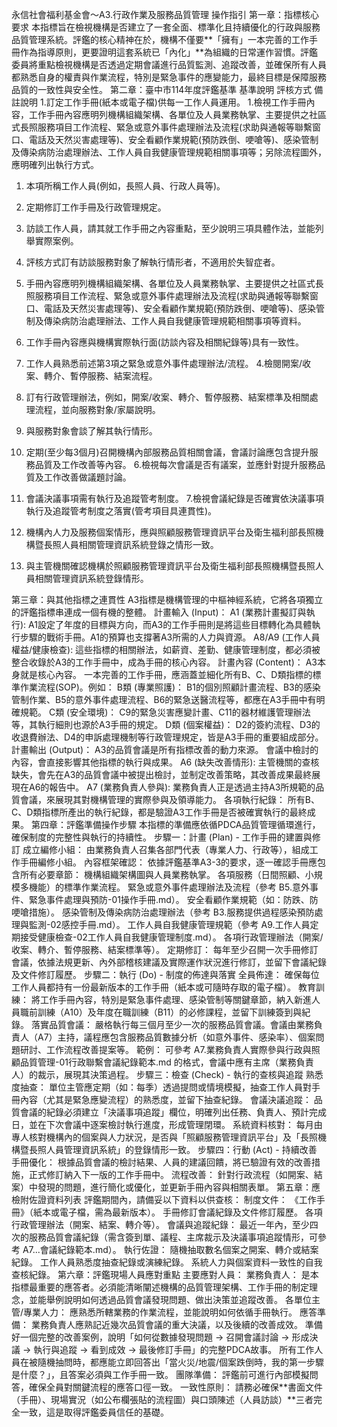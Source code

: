 永信社會福利基金會～A3.行政作業及服務品質管理 操作指引
第一章：指標核心要求
本指標旨在檢視機構是否建立了一套全面、標準化且持續優化的行政與服務品質管理系統。評鑑的核心精神在於，機構不僅要**「擁有」一本完善的工作手冊作為指導原則，更要證明這套系統已「內化」**為組織的日常運作習慣。評鑑委員將重點檢視機構是否透過定期會議進行品質監測、追蹤改善，並確保所有人員都熟悉自身的權責與作業流程，特別是緊急事件的應變能力，最終目標是保障服務品質的一致性與安全性。
第二章：臺中市114年度評鑑基準
基準說明
評核方式
備註說明
1.訂定工作手冊(紙本或電子檔)供每一工作人員運用。
1.檢視工作手冊內容，工作手冊內容應明列機構組織架構、各單位及人員業務執掌、主要提供之社區式長照服務項目工作流程、緊急或意外事件處理辦法及流程(求助與通報等聯繫窗口、電話及天然災害處理等)、安全看顧作業規範(預防跌倒、哽嗆等)、感染管制及傳染病防治處理辦法、工作人員自我健康管理規範相關事項等；另除流程圖外，應明確列出執行方式。
1. 本項所稱工作人員(例如，長照人員、行政人員等)。
2. 定期修訂工作手冊及行政管理規定。
2. 訪談工作人員，請其就工作手冊之內容重點，至少說明三項具體作法，並能列舉實際案例。
2. 評核方式訂有訪談服務對象了解執行情形者，不適用於失智症者。
3. 手冊內容應明列機構組織架構、各單位及人員業務執掌、主要提供之社區式長照服務項目工作流程、緊急或意外事件處理辦法及流程(求助與通報等聯繫窗口、電話及天然災害處理等)、安全看顧作業規範(預防跌倒、哽嗆等)、感染管制及傳染病防治處理辦法、工作人員自我健康管理規範相關事項等資料。
3. 工作手冊內容應與機構實際執行面(訪談內容及相關紀錄等)具有一致性。

4. 工作人員熟悉前述第3項之緊急或意外事件處理辦法/流程。
4.檢閱開案/收案、轉介、暫停服務、結案流程。

5. 訂有行政管理辦法，例如，開案/收案、轉介、暫停服務、結案標準及相關處理流程，並向服務對象/家屬說明。
5. 與服務對象會談了解其執行情形。

6. 定期(至少每3個月)召開機構內部服務品質相關會議，會議討論應包含提升服務品質及工作改善等內容。
6.檢視每次會議是否有議案，並應針對提升服務品質及工作改善做議題討論。

7. 會議決議事項需有執行及追蹤管考制度。
7.檢視會議紀錄是否確實依決議事項執行及追蹤管考制度之落實(管考項目具連貫性)。

8. 機構內人力及服務個案情形，應與照顧服務管理資訊平台及衛生福利部長照機構暨長照人員相關管理資訊系統登錄之情形一致。
8. 與主管機關確認機構於照顧服務管理資訊平台及衛生福利部長照機構暨長照人員相關管理資訊系統登錄情形。

第三章：與其他指標之連貫性
A3指標是機構管理的中樞神經系統，它將各項獨立的評鑑指標串連成一個有機的整體。
計畫輸入 (Input)：
A1 (業務計畫擬訂與執行): A1設定了年度的目標與方向，而A3的工作手冊則是將這些目標轉化為具體執行步驟的戰術手冊。A1的預算也支撐著A3所需的人力與資源。
A8/A9 (工作人員權益/健康檢查): 這些指標的相關辦法，如薪資、差勤、健康管理制度，都必須被整合收錄於A3的工作手冊中，成為手冊的核心內容。
計畫內容 (Content)：
A3本身就是核心內容。 一本完善的工作手冊，應涵蓋並細化所有B、C、D類指標的標準作業流程(SOP)。例如：
B類 (專業照護)： B1的個別照顧計畫流程、B3的感染管制作業、B5的意外事件處理流程、B6的緊急送醫流程等，都應在A3手冊中有明確規範。
C類 (安全環境)： C9的緊急災害應變計畫、C11的器材維護管理辦法等，其執行細則也源於A3手冊的規定。
D類 (個案權益)： D2的簽約流程、D3的收退費辦法、D4的申訴處理機制等行政管理規定，皆是A3手冊的重要組成部分。
計畫輸出 (Output)：
A3的品質會議是所有指標改善的動力來源。 會議中檢討的內容，會直接影響其他指標的執行與成果。
A6 (缺失改善情形): 主管機關的查核缺失，會先在A3的品質會議中被提出檢討，並制定改善策略，其改善成果最終展現在A6的報告中。
A7 (業務負責人參與): 業務負責人正是透過主持A3所規範的品質會議，來展現其對機構管理的實際參與及領導能力。
各項執行紀錄： 所有B、C、D類指標所產出的執行紀錄，都是驗證A3工作手冊是否被確實執行的最終成果。
第四章：評鑑準備操作步驟
本指標的準備應依循PDCA品質管理循環進行，確保制度的完整性與執行的持續性。
步驟一：計畫 (Plan) - 工作手冊的建置與修訂
成立編修小組： 由業務負責人召集各部門代表（專業人力、行政等），組成工作手冊編修小組。
內容框架確認： 依據評鑑基準A3-3的要求，逐一確認手冊應包含所有必要章節：
機構組織架構圖與人員業務執掌。
各項服務（日間照顧、小規模多機能）的標準作業流程。
緊急或意外事件處理辦法及流程（參考 B5.意外事件、緊急事件處理與預防-01操作手冊.md）。
安全看顧作業規範（如：防跌、防哽嗆措施）。
感染管制及傳染病防治處理辦法（參考 B3.服務提供過程感染預防處理與監測-02感控手冊.md）。
工作人員自我健康管理規範（參考 A9.工作人員定期接受健康檢查-02工作人員自我健康管理制度.md）。
各項行政管理辦法（開案/收案、轉介、暫停服務、結案標準等）。
定期修訂： 每年至少召開一次手冊修訂會議，依據法規更新、內外部稽核建議及實際運作狀況進行修訂，並留下會議紀錄及文件修訂履歷。
步驟二：執行 (Do) - 制度的佈達與落實
全員佈達： 確保每位工作人員都持有一份最新版本的工作手冊（紙本或可隨時存取的電子檔）。
教育訓練： 將工作手冊內容，特別是緊急事件處理、感染管制等關鍵章節，納入新進人員職前訓練（A10）及年度在職訓練（B11）的必修課程，並留下訓練簽到與紀錄。
落實品質會議： 嚴格執行每三個月至少一次的服務品質會議。會議由業務負責人（A7）主持，議程應包含服務品質數據分析（如意外事件、感染率）、個案問題研討、工作流程改善提案等。
範例： 可參考 A7.業務負責人實際參與行政與照顧品質管理-01行政聯繫會議紀錄範本.md 的格式，會議中應有主席（業務負責人）的裁示，展現其決策過程。
步驟三：檢查 (Check) - 執行的查核與追蹤
熟悉度抽查： 單位主管應定期（如：每季）透過提問或情境模擬，抽查工作人員對手冊內容（尤其是緊急應變流程）的熟悉度，並留下抽查紀錄。
會議決議追蹤： 品質會議的紀錄必須建立「決議事項追蹤」欄位，明確列出任務、負責人、預計完成日，並在下次會議中逐案檢討執行進度，形成管理閉環。
系統資料核對： 每月由專人核對機構內的個案與人力狀況，是否與「照顧服務管理資訊平台」及「長照機構暨長照人員管理資訊系統」的登錄情形一致。
步驟四：行動 (Act) - 持續改善
手冊優化： 根據品質會議的檢討結果、人員的建議回饋，將已驗證有效的改善措施，正式修訂納入下一版的工作手冊中。
流程改善： 針對行政流程（如開案、結案）中發現的問題，進行簡化或優化，並更新手冊內容與相關表單。
第五章：應檢附佐證資料列表
評鑑期間內，請備妥以下資料以供查核：
制度文件：
《工作手冊》（紙本或電子檔，需為最新版本）。
手冊修訂會議紀錄及文件修訂履歷。
各項行政管理辦法（開案、結案、轉介等）。
會議與追蹤紀錄：
最近一年內，至少四次的服務品質會議紀錄（需含簽到單、議程、主席裁示及決議事項追蹤情形，可參考 A7...會議紀錄範本.md）。
執行佐證：
隨機抽取數名個案之開案、轉介或結案紀錄。
工作人員熟悉度抽查紀錄或演練紀錄。
系統人力與個案資料一致性的自我查核紀錄。
第六章：評鑑現場人員應對重點
主要應對人員：
業務負責人： 是本指標最重要的應答者。必須能清晰闡述機構的品質管理架構、工作手冊的制定理念，並能舉例說明如何透過品質會議發現問題、做出決策並追蹤改善。
各單位主管/專業人力： 應熟悉所轄業務的作業流程，並能說明如何依循手冊執行。
應答準備：
業務負責人應熟記近幾次品質會議的重大決議，以及後續的改善成效。
準備好一個完整的改善案例，說明「如何從數據發現問題 → 召開會議討論 → 形成決議 → 執行與追蹤 → 看到成效 → 最後修訂手冊」的完整PDCA故事。
所有工作人員在被隨機抽問時，都應能立即回答出「當火災/地震/個案跌倒時，我的第一步驟是什麼？」，且答案必須與工作手冊一致。
團隊準備：
評鑑前可進行內部模擬問答，確保全員對關鍵流程的應答口徑一致。
一致性原則：
請務必確保**書面文件（手冊）、現場實況（如公布欄張貼的流程圖）與口頭陳述（人員訪談）**三者完全一致，這是取得評鑑委員信任的基礎。